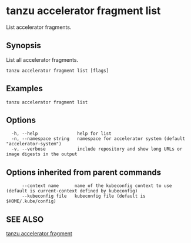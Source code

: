 # tanzu accelerator fragment list

List accelerator fragments.

## Synopsis

List all accelerator fragments.

```console
tanzu accelerator fragment list [flags]
```

## Examples

```console
tanzu accelerator fragment list
```

## Options

```console
  -h, --help               help for list
  -n, --namespace string   namespace for accelerator system (default "accelerator-system")
  -v, --verbose            include repository and show long URLs or image digests in the output
```

## Options inherited from parent commands

```console
      --context name      name of the kubeconfig context to use (default is current-context defined by kubeconfig)
      --kubeconfig file   kubeconfig file (default is $HOME/.kube/config)
```

## SEE ALSO

[tanzu accelerator fragment](tanzu_accelerator_fragment.hbs.md)
